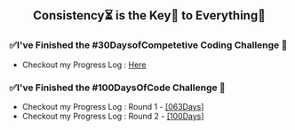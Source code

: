 <h2 align="center">
	Consistency⏳ is the Key🔑 to Everything🏅
</h2>

### ✅I've Finished the #30DaysofCompetetive Coding Challenge 🥳
* Checkout my Progress Log : [Here](https://github.com/abhiramready/Code-LogBook/blob/master/Markdown/30DaysOfCode.md)

### ✅I've Finished the #100DaysOfCode Challenge 💯
* Checkout my Progress Log : Round 1 - [[063Days]](https://github.com/AbhiramReddyD/100-Days-of-Code/blob/master/%5B2%5DProgressLog.md)
* Checkout my Progress Log : Round 2 - [[100Days]](https://github.com/AbhiramReddyD/100-Days-of-Code/blob/master/%5B2%5DProgressLog.md)
